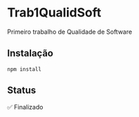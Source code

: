 # Trab1QualidSoft
Primeiro trabalho de Qualidade de Software

## Instalação
```
npm install
```
## Status
:white_check_mark: Finalizado